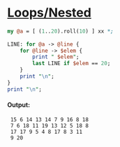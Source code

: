 [1]: http://rosettacode.org/wiki/Loops/Nested

# [Loops/Nested][1]

```perl
my @a = [ (1..20).roll(10) ] xx *;
 
LINE: for @a -> @line {
    for @line -> $elem {
        print " $elem";
        last LINE if $elem == 20;
    }
    print "\n";
}
print "\n";
```

#### Output:
```
 15 6 14 13 14 7 9 16 8 18
 7 6 18 11 19 13 12 5 18 8
 17 17 9 5 4 8 17 8 3 11
 9 20
```